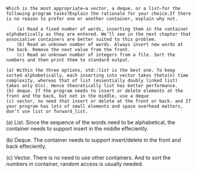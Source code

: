 

    Which is the most appropriate—a vector, a deque, or a list—for the following program tasks?Explain the rationale for your choice.If there is no reason to prefer one or another container, explain why not.

        (a) Read a fixed number of words, inserting them in the container alphabetically as they are entered. We’ll see in the next chapter that associative containers are better suited to this problem.
        (b) Read an unknown number of words. Always insert new words at the back. Remove the next value from the front.
        (c) Read an unknown number of integers from a file. Sort the numbers and then print them to standard output.

    (a) Within the three options, std::list is the best one. To keep sorted alphabetically, each inserting into vector takes theta(n) time complexity, whereas that of list (essentially doubly linked list) takes only O(n). Hence theoretically list has better performance.
    (b) deque. If the program needs to insert or delete elements at the front and the back, but not in the middle, use a deque
    (c) vector, no need that insert or delete at the front or back. and If your program has lots of small elements and space overhead matters, don’t use list or forward_list.





(a) List. Since the sequence of the words need to be alphabetical, the container needs to support insert in the middle effeciently.

(b) Deque. The container needs to support insert/delete in the front and back effeciently.

(c) Vector. There is no need to use other containers. And to sort the numbers in container, random access is usually needed.
